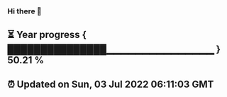 ### Hi there 👋
⏳ Year progress { ███████████████▁▁▁▁▁▁▁▁▁▁▁▁▁▁▁ } 50.21 %
---
⏰ Updated on Sun, 03 Jul 2022 06:11:03 GMT
---
